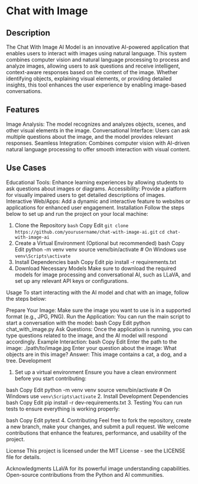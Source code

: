 # Chat with Image



## Description
The Chat With Image AI Model is an innovative AI-powered application that enables users to interact with images using natural language. This system combines computer vision and natural language processing to process and analyze images, allowing users to ask questions and receive intelligent, context-aware responses based on the content of the image. Whether identifying objects, explaining visual elements, or providing detailed insights, this tool enhances the user experience by enabling image-based conversations.

## Features
Image Analysis: The model recognizes and analyzes objects, scenes, and other visual elements in the image.
Conversational Interface: Users can ask multiple questions about the image, and the model provides relevant responses.
Seamless Integration: Combines computer vision with AI-driven natural language processing to offer smooth interaction with visual content.
## Use Cases
Educational Tools: Enhance learning experiences by allowing students to ask questions about images or diagrams.
Accessibility: Provide a platform for visually impaired users to get detailed descriptions of images.
Interactive Web/Apps: Add a dynamic and interactive feature to websites or applications for enhanced user engagement.
Installation
Follow the steps below to set up and run the project on your local machine:

1. Clone the Repository
```bash```
Copy
Edit
`git clone https://github.com/yourusername/chat-with-image-ai.git`
`cd chat-with-image-ai`
2. Create a Virtual Environment (Optional but recommended)
bash
Copy
Edit
python -m venv venv
source venv/bin/activate  # On Windows use `venv\Scripts\activate`
3. Install Dependencies
bash
Copy
Edit
pip install -r requirements.txt
4. Download Necessary Models
Make sure to download the required models for image processing and conversational AI, such as LLaVA, and set up any relevant API keys or configurations.

Usage
To start interacting with the AI model and chat with an image, follow the steps below:

Prepare Your Image: Make sure the image you want to use is in a supported format (e.g., JPG, PNG).
Run the Application: You can run the main script to start a conversation with the model:
bash
Copy
Edit
python chat_with_image.py
Ask Questions: Once the application is running, you can type questions related to the image, and the AI model will respond accordingly.
Example Interaction:
bash
Copy
Edit
Enter the path to the image: ./path/to/image.jpg
Enter your question about the image: What objects are in this image?
Answer: This image contains a cat, a dog, and a tree.
Development
1. Set up a virtual environment
Ensure you have a clean environment before you start contributing:

bash
Copy
Edit
python -m venv venv
source venv/bin/activate  # On Windows use `venv\Scripts\activate`
2. Install Development Dependencies
bash
Copy
Edit
pip install -r dev-requirements.txt
3. Testing
You can run tests to ensure everything is working properly:

bash
Copy
Edit
pytest
4. Contributing
Feel free to fork the repository, create a new branch, make your changes, and submit a pull request. We welcome contributions that enhance the features, performance, and usability of the project.

License
This project is licensed under the MIT License - see the LICENSE file for details.

Acknowledgments
LLaVA for its powerful image understanding capabilities.
Open-source contributions from the Python and AI communities.
